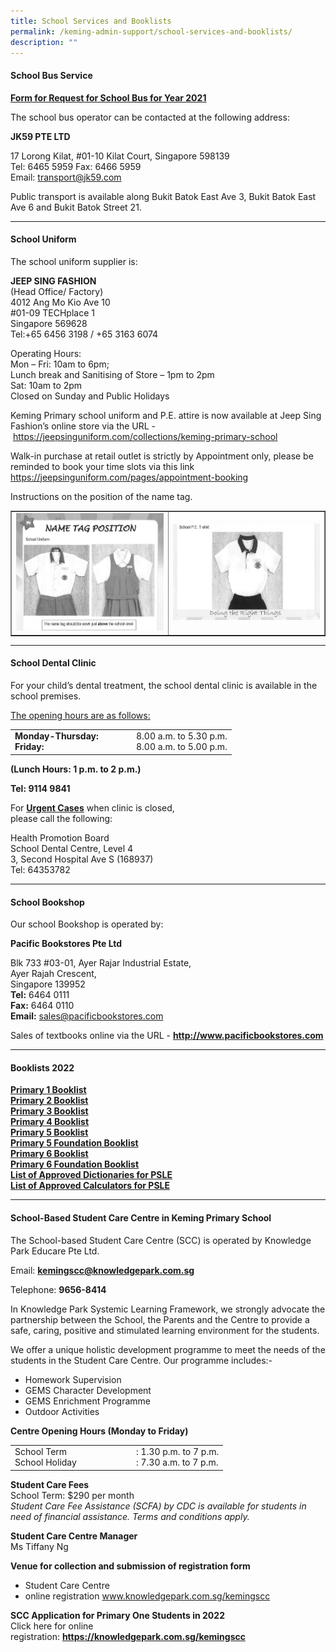 ```yaml
---
title: School Services and Booklists
permalink: /keming-admin-support/school-services-and-booklists/
description: ""
---
```

<h4><strong>School Bus Service</strong></h4>
<p><a href="/files/KM%20Pri%20Sch%20Request%20for%20School%20Bus%20Svcs%20Yr%202021.pdf"><strong>Form for Request for School Bus for Year 2021</strong></a></p>
<p>The school bus operator can be contacted at the following address:</p>
<p><strong>JK59 PTE LTD</strong></p>
<p>17 Lorong Kilat, #01-10 Kilat Court, Singapore 598139<br />Tel: 6465 5959 Fax: 6466 5959<br />Email:&nbsp;<a href="mailto:transport@jk59.com">transport@jk59.com</a></p>
<p>Public transport is available along Bukit Batok East Ave 3, Bukit Batok East Ave 6 and Bukit Batok Street 21.</p>
<hr />
<h4><strong>School Uniform</strong></h4>
<p>The school uniform supplier is:</p>
<p><strong>JEEP SING FASHION<br /></strong>(Head Office/ Factory)<br />4012 Ang Mo Kio Ave 10<br />#01-09 TECHplace 1<br />Singapore 569628<br />Tel:+65 6456 3198 / +65 3163 6074</p>
<p>Operating Hours:<br />Mon &ndash; Fri: 10am to 6pm;<br />Lunch break and Sanitising of Store &ndash; 1pm to 2pm<br />Sat: 10am to 2pm<br />Closed on Sunday and Public Holidays</p>
<p>Keming Primary school uniform and P.E. attire is now available at Jeep Sing Fashion&rsquo;s online store via the URL -&nbsp;<a href="https://jeepsinguniform.com/collections/keming-primary-school">https://jeepsinguniform.com/collections/keming-primary-school</a></p>
<p>Walk-in purchase at retail outlet is strictly by Appointment only, please be reminded to book your time slots via this link <a href="https://jeepsinguniform.com/pages/appointment-booking">https://jeepsinguniform.com/pages/appointment-booking</a></p>
<p>Instructions on the position of the name tag.</p>
<table style="border-collapse: collapse; width: 100%;" border="1">
<tbody>
<tr>
<td style="width: 50%;"><img src="/images/ssb1.png"></td>
<td style="width: 50%;"><img src="/images/ssb2.png"></td>
</tr>
</tbody>
</table>
<hr />
<h4><strong>School Dental Clinic</strong></h4>
<p>For your child&rsquo;s dental treatment, the school dental clinic is available in the school premises.</p>
<p><u>The opening hours are as follows:</u></p>
<table border="0">
<tbody>
<tr>
<td width="180px">
<div><strong>Monday-Thursday:</strong></div>
<div><strong>Friday:</strong></div>
</td>
<td>
<div>8.00 a.m. to 5.30 p.m.</div>
<div>8.00 a.m. to 5.00 p.m.</div>
</td>
</tr>
</tbody>
</table>
<p><strong>(Lunch Hours: 1 p.m. to 2 p.m.)</strong></p>
<p><strong>Tel: 9114 9841</strong></p>
<p>For&nbsp;<strong><u>Urgent Cases</u></strong>&nbsp;when clinic is closed,<br />please call the following:</p>
<p>Health Promotion Board<br />School Dental Centre, Level 4<br />3, Second Hospital Ave S (168937)<br />Tel: 64353782</p>
<hr />
<h4><strong>School Bookshop</strong></h4>
<p>Our school Bookshop is operated by:</p>
<p><strong>Pacific Bookstores Pte Ltd</strong></p>
<p>Blk 733 #03-01, Ayer Rajar Industrial Estate,<br />Ayer Rajah Crescent,<br />Singapore 139952<br /><strong>Tel:</strong>&nbsp;6464 0111<br /><strong>Fax:</strong>&nbsp;6464 0110<br /><strong>Email:</strong>&nbsp;<a href="mailto:sales@pacificbookstores.com" target="">sales@pacificbookstores.com</a></p>
<p>Sales of textbooks online via the URL -&nbsp;<strong><a href="http://www.pacificbookstores.com/" target="_blank" rel="noopener">http://www.pacificbookstores.com</a></strong></p>
<hr />
<h4><strong>Booklists 2022</strong></h4>
<p><a href="/files/KMPS%202022%20P1.pdf" target="_blank" rel="noopener"><strong>Primary 1 Booklist</strong></a><br /><a href="/files/KMPS%202022%20P2.pdf" target="_blank" rel="noopener"><strong>Primary 2 Booklist</strong></a><br /><a href="/files/KMPS%202022%20P3.pdf" target="_blank" rel="noopener"><strong>Primary 3 Booklist</strong></a><br /><a href="/files/KMPS%202022%20P4.pdf" target="_blank" rel="noopener"><strong>Primary 4 Booklist</strong></a><br /><a href="/files/KMPS%202022%20P5.pdf" target="_blank" rel="noopener"><strong>Primary 5 Booklist</strong></a><br /><a href="/files/KMPS%202022%20P5FDN.pdf" target="_blank" rel="noopener"><strong>Primary 5 Foundation Booklist</strong></a><br /><a href="/files/KMPS%202022%20P6.pdf" target="_blank" rel="noopener"><strong>Primary 6 Booklist</strong></a><br /><a href="/files/KMPS%202022%20P6FDN.pdf" target="_blank" rel="noopener"><strong>Primary 6 Foundation Booklist</strong></a><br /><a href="/files/list_of_dictionaries_for_examination.pdf" target="_blank" rel="noopener"><strong>List of Approved Dictionaries for PSLE</strong></a><br /><a href="/files/Guidelines%20on%20the%20use%20of%20Calculators%20for%202021%20Exam%20memo%20to%20schools.pdf" target="_blank" rel="noopener"><strong>List of Approved Calculators for PSLE</strong></a></p>
<hr />
<h4><strong>School-Based Student Care Centre in Keming Primary School</strong></h4>
<p>The School-based Student Care Centre (SCC) is operated by Knowledge Park Educare Pte Ltd.</p>
<p>Email:&nbsp;<a href="mailto:kemingscc@knowledgepark.com.sg" target=""><strong>kemingscc@knowledgepark.com.sg</strong></a></p>
<p>Telephone:&nbsp;<strong>9656-8414</strong></p>
<p>In Knowledge Park Systemic Learning Framework, we strongly advocate the partnership between the School, the Parents and the Centre to provide a safe, caring, positive and stimulated learning environment for the students.</p>
<p>We offer a unique holistic development programme to meet the needs of the students in the Student Care Centre. Our programme includes:-</p>
<ul>
<li>Homework Supervision</li>
<li>GEMS Character Development</li>
<li>GEMS Enrichment Programme</li>
<li>Outdoor Activities</li>
</ul>
<p><strong>Centre Opening Hours (Monday to Friday)</strong></p>
<table>
<tbody>
<tr>
<td width="180px">
<div>School Term</div>
<div>School Holiday</div>
</td>
<td>
<div>: 1.30 p.m. to 7 p.m.</div>
<div>: 7.30 a.m. to 7 p.m.</div>
</td>
</tr>
</tbody>
</table>
<p><strong>Student Care Fees<br /></strong>School Term: $290 per month<br /><em>Student Care Fee Assistance (SCFA) by CDC is available for students in need of financial assistance. Terms and conditions apply.</em></p>
<p><strong>Student Care Centre Manager<br /></strong>Ms Tiffany Ng</p>
<p><strong>Venue for collection and submission of registration form</strong></p>
<ul>
<li>Student Care Centre</li>
<li>online registration&nbsp;<a href="http://www.knowledgepark.com.sg/kemingscc" target="_blank" rel="noopener">www.knowledgepark.com.sg/kemingscc</a></li>
</ul>
<p><strong>SCC Application for Primary One Students in 2022<br /></strong>Click here for online registration:&nbsp;<a href="https://knowledgepark.com.sg/kemingscc" target="_blank" rel="noopener"><strong>https://knowledgepark.com.sg/kemingscc</strong></a></p>